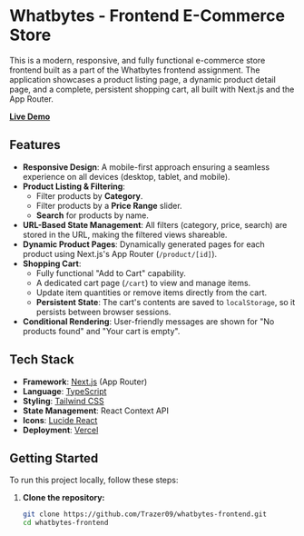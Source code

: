 
# Whatbytes - Frontend E-Commerce Store

This is a modern, responsive, and fully functional e-commerce store frontend built as a part of the Whatbytes frontend assignment. The application showcases a product listing page, a dynamic product detail page, and a complete, persistent shopping cart, all built with Next.js and the App Router.

**[Live Demo](https://whatbytes-frontend-nine.vercel.app/)**

<!-- ## Preview

| Home Page | Product Detail Page |
| :---: | :---: |
| *[Insert a screenshot of your home page here]* | *[Insert a screenshot of a product detail page here]* |

| Cart Page | Responsive (Mobile) View |
| :---: | :---: |
| *[Insert a screenshot of your cart page here]* | *[Insert a screenshot of the mobile view here]* | -->


## Features

- **Responsive Design**: A mobile-first approach ensuring a seamless experience on all devices (desktop, tablet, and mobile).
- **Product Listing & Filtering**:
    - Filter products by **Category**.
    - Filter products by a **Price Range** slider.
    - **Search** for products by name.
- **URL-Based State Management**: All filters (category, price, search) are stored in the URL, making the filtered views shareable.
- **Dynamic Product Pages**: Dynamically generated pages for each product using Next.js's App Router (`/product/[id]`).
- **Shopping Cart**:
    - Fully functional "Add to Cart" capability.
    - A dedicated cart page (`/cart`) to view and manage items.
    - Update item quantities or remove items directly from the cart.
    - **Persistent State**: The cart's contents are saved to `localStorage`, so it persists between browser sessions.
- **Conditional Rendering**: User-friendly messages are shown for "No products found" and "Your cart is empty".

## Tech Stack

- **Framework**: [Next.js](https://nextjs.org/) (App Router)
- **Language**: [TypeScript](https://www.typescriptlang.org/)
- **Styling**: [Tailwind CSS](https://tailwindcss.com/)
- **State Management**: React Context API
- **Icons**: [Lucide React](https://lucide.dev/)
- **Deployment**: [Vercel](https://vercel.com/)

## Getting Started

To run this project locally, follow these steps:

1. **Clone the repository:**
   ```bash
   git clone https://github.com/Trazer09/whatbytes-frontend.git
   cd whatbytes-frontend